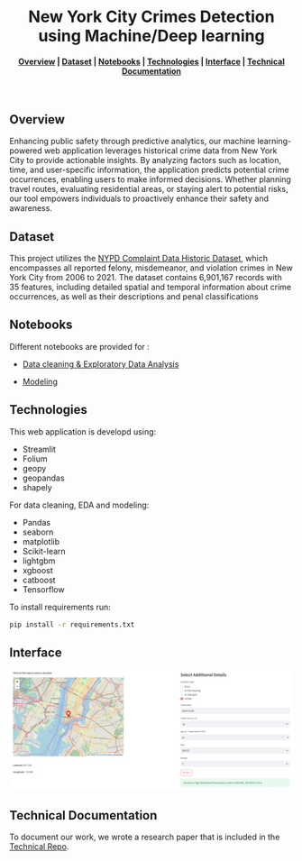 <h1 align="center">
  <br>
  New York City Crimes Detection using Machine/Deep learning

</h1>

<div align="center">
  <h4>
    <a href="#Overview">Overview</a> |
    <a href="#dataset">Dataset</a> |
    <a href="#notebooks">Notebooks</a> |
    <a href="#technologies">Technologies</a> |
    <a href="#Interface">Interface</a> |
    <a href="#Technical Documentation">Technical Documentation</a> 
  </h4>
</div>

<br>

## Overview

Enhancing public safety through predictive analytics, our machine learning-powered web application leverages historical crime data from New York City to provide actionable insights. By analyzing factors such as location, time, and user-specific information, the application predicts potential crime occurrences, enabling users to make informed decisions. Whether planning travel routes, evaluating residential areas, or staying alert to potential risks, our tool empowers individuals to proactively enhance their safety and awareness.

## Dataset

This project utilizes the [NYPD Complaint Data Historic Dataset](https://data.cityofnewyork.us/Public-Safety/NYPD-Complaint-Data-Historic/qgea-i56i),  which encompasses all reported felony, misdemeanor, and violation crimes in New York City from 2006 to 2021. The dataset contains 6,901,167 records with 35 features, including detailed spatial and temporal information about crime occurrences, as well as their descriptions and penal classifications
## Notebooks

Different notebooks are provided for :
- [Data cleaning & Exploratory Data Analysis](https://github.com/amenallahbenothmen/NYC_Crime_Complaint_Prediction/blob/main/notebooks/Data_Cleaning.ipynb)

- [Modeling](https://github.com/amenallahbenothmen/NYC_Crime_Complaint_Prediction/blob/main/notebooks/Model_Training.ipynb)

## Technologies

This web application is developd using:
- Streamlit
- Folium
- geopy
- geopandas
- shapely

For data cleaning, EDA and modeling:
- Pandas
- seaborn
- matplotlib
- Scikit-learn
- lightgbm
- xgboost
- catboost
- Tensorflow

To install requirements run:
```sh
pip install -r requirements.txt
```
## Interface
![Interface Example](images/stream2.png)

## Technical Documentation

To document our work, we wrote a research paper that is included in the [Technical Repo](https://github.com/amenallahbenothmen/NYC_Crime_Complaint_Prediction/blob/main/docs/Technical_Document.pdf).